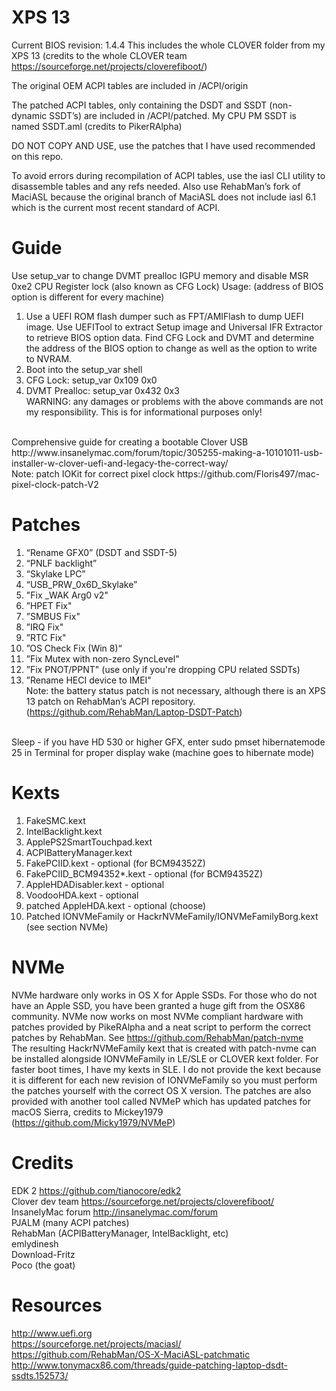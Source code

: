 # XPS 13
Current BIOS revision: 1.4.4
This includes the whole CLOVER folder from my XPS 13
(credits to the whole CLOVER team https://sourceforge.net/projects/cloverefiboot/)

The original OEM ACPI tables are included in /ACPI/origin

The patched ACPI tables, only containing the DSDT and SSDT (non-dynamic SSDT’s) are included in /ACPI/patched. My CPU PM SSDT is named SSDT.aml (credits to PikerRAlpha)

DO NOT COPY AND USE, use the patches that I have used recommended on this repo.

To avoid errors during recompilation of ACPI tables, use the iasl CLI utility to disassemble tables and any refs needed. Also use RehabMan’s fork of MaciASL because the original branch of MaciASL does not include iasl 6.1 which is the current most recent standard of ACPI.

# Guide
Use setup_var to change DVMT prealloc IGPU memory and disable MSR 0xe2 CPU Register lock (also known as CFG Lock)
Usage: (address of BIOS option is different for every machine) <br />
1. Use a UEFI ROM flash dumper such as FPT/AMIFlash to dump UEFI image. Use UEFITool to extract Setup image and Universal IFR Extractor to retrieve BIOS option data. Find CFG Lock and DVMT and determine the address of the BIOS option to change as well as the option to write to NVRAM. <br />
2. Boot into the setup_var shell <br />
3. CFG Lock: setup_var 0x109 0x0 <br />
4. DVMT Prealloc: setup_var 0x432 0x3 <br />
WARNING: any damages or problems with the above commands are not my responsibility. This is for informational purposes only! <br />
<br />
Comprehensive guide for creating a bootable Clover USB
http://www.insanelymac.com/forum/topic/305255-making-a-10101011-usb-installer-w-clover-uefi-and-legacy-the-correct-way/ <br />
Note: patch IOKit for correct pixel clock 
https://github.com/Floris497/mac-pixel-clock-patch-V2

# Patches

1. “Rename GFX0” (DSDT and SSDT-5) 
2. “PNLF backlight”
3. “Skylake LPC”
4. “USB_PRW_0x6D_Skylake”
5. "Fix _WAK Arg0 v2"
6. ”HPET Fix"
7. ”SMBUS Fix"
8. ”IRQ Fix"
9. ”RTC Fix"
10. ”OS Check Fix (Win 8)“
11. ”Fix Mutex with non-zero SyncLevel"
12. ”Fix PNOT/PPNT" (use only if you're dropping CPU related SSDTs)
13. ”Rename HECI device to IMEI" <br />
Note: the battery status patch is not necessary, although there is an XPS 13 patch on RehabMan’s ACPI repository. (https://github.com/RehabMan/Laptop-DSDT-Patch) <br />
<br />
Sleep - if you have HD 530 or higher GFX, enter sudo pmset hibernatemode 25 in Terminal for proper display wake (machine goes to hibernate mode)


# Kexts 

1. FakeSMC.kext
2. IntelBacklight.kext
3. ApplePS2SmartTouchpad.kext
4. ACPIBatteryManager.kext
5. FakePCIID.kext - optional (for BCM94352Z)
6. FakePCIID_BCM94352*.kext - optional (for BCM94352Z)
7. AppleHDADisabler.kext - optional
8. VoodooHDA.kext - optional 
9. patched AppleHDA.kext - optional (choose)
10. Patched IONVMeFamily or HackrNVMeFamily/IONVMeFamilyBorg.kext (see section NVMe)


# NVMe
NVMe hardware only works in OS X for Apple SSDs. For those who do not have an Apple SSD, you have been granted a huge gift from the OSX86 community. NVMe now works on most NVMe compliant hardware with patches provided by PikeRAlpha and a neat script to perform the correct patches by RehabMan. See https://github.com/RehabMan/patch-nvme <br />
The resulting HackrNVMeFamily kext that is created with patch-nvme can be installed alongside IONVMeFamily in LE/SLE or CLOVER kext folder. For faster boot times, I have my kexts in SLE. I do not provide the kext because it is different for each new revision of IONVMeFamily so you must perform the patches yourself with the correct OS X version. The patches are also provided with another tool called NVMeP which has updated patches for macOS Sierra, credits to Mickey1979 (https://github.com/Micky1979/NVMeP)

# Credits
EDK 2 https://github.com/tianocore/edk2 <br />
Clover dev team https://sourceforge.net/projects/cloverefiboot/ <br />
InsanelyMac forum http://insanelymac.com/forum <br />
PJALM (many ACPI patches) <br />
RehabMan (ACPIBatteryManager, IntelBacklight, etc) <br />
emlydinesh <br />
Download-Fritz <br />
Poco (the goat) <br />

# Resources
http://www.uefi.org <br />
https://sourceforge.net/projects/maciasl/ <br />
https://github.com/RehabMan/OS-X-MaciASL-patchmatic <br />
http://www.tonymacx86.com/threads/guide-patching-laptop-dsdt-ssdts.152573/ <br />


